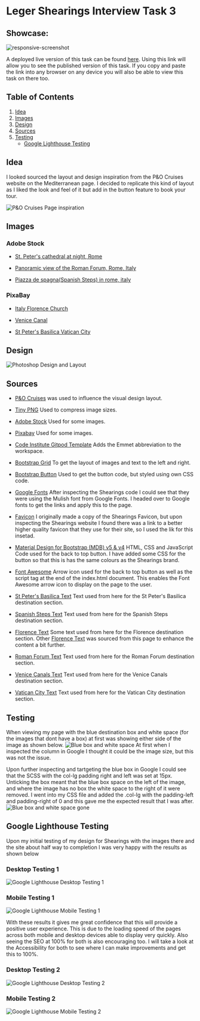 # Leger Shearings Interview Task 3

## Showcase:
![responsive-screenshot](assets/testing/leger-shearings-responsiveness.jpg)

A deployed live version of this task can be found [here](https://andrewh1188.github.io/leger-shearings/).
Using this link will allow you to see the published version of this task. If you copy and paste the link into any browser on any device you will also be able to view this task on there too.

## Table of Contents
1. [Idea](#idea)
2. [Images](#Images)
3. [Design](#design)
4. [Sources](#sources)
5. [Testing](#testing)
    * [Google Lighthouse Testing](#google-lighthouse-testing)


## Idea
I looked sourced the layout and design inspiration from the P&O Cruises website on the Mediterranean page. I decided to replicate this kind of layout as I liked the look and feel of it but add in the button feature to book your tour.  

![P&O Cruises Page inspiration](assets/design/p-and-o-cruises-layout.png)

## Images
### Adobe Stock
* [St. Peter's cathedral at night, Rome](https://stock.adobe.com/uk/images/st-peter-s-cathedral-at-night-rome/44298623)

* [Panoramic view of the Roman Forum, Rome, Italy](https://stock.adobe.com/uk/images/panoramic-view-of-the-roman-forum-rome-italy/179316308)

* [Piazza de spagna(Spanish Steps) in rome, italy](https://stock.adobe.com/uk/images/piazza-de-spagna-spanish-steps-in-rome-italy/276263924)

### PixaBay

* [Italy Florence Church](https://pixabay.com/photos/italy-florence-church-tuscany-4256018/)

* [Venice Canal](https://pixabay.com/photos/venice-italy-city-urban-travel-2686292/)

* [St Peter's Basilica Vatican City](https://pixabay.com/photos/rome-st-peter-s-basilica-vatican-5778178/)


## Design
![Photoshop Design and Layout](assets/design/shearings-destination-page-andrew-harding.jpg)



## Sources
* [P&O Cruises](https://www.pocruises.com/cruise-destinations/mediterranean) was used to influence the visual design layout.

* [Tiny PNG](https://tinypng.com/) Used to compress image sizes.

* [Adobe Stock](https://stock.adobe.com/uk/) Used for some images.

* [Pixabay](https://pixabay.com/) Used for some images.

* [Code Institute Gitpod Template](https://github.com/Code-Institute-Org/gitpod-full-template) Adds the Emmet abbreviation to the workspace. 

* [Bootstrap Grid](https://getbootstrap.com/docs/4.0/layout/grid/) To get the layout of images and text to the left and right.

* [Bootstrap Button](https://getbootstrap.com/docs/4.0/components/buttons/) Used to get the button code, but styled using own CSS code.

* [Google Fonts](https://fonts.google.com/specimen/Mulish?query=mulish) After inspecting the Shearings code I could see that they were using the Mulish font from Google Fonts. I headed over to Google fonts to get the links and apply this to the page.

* [Favicon](https://shearings.imgix.net/Content/Shearings/images/favicons/apple-touch-icon.png) I originally made a copy of the Shearings Favicon, but upon inspecting the Shearings website I found there was a link to a better higher quality favicon that they use for their site, so I used the lik for this insetad.

* [Material Design for Bootstrap (MDB) v5 & v4](https://mdbootstrap.com/docs/standard/extended/back-to-top/) HTML, CSS and JavaScript Code used for the back to top button. I have added some CSS for the button so that this is has the same colours as the Shearings brand.

* [Font Awesome](https://fontawesome.com/icons/arrow-up?s=regular&f=classic) Arrow icon used for the back to top button as well as the script tag at the end of the index.html document. This enables the Font Awesome arrow icon to display on the page to the user.

* [St Peter's Basilica Text](https://www.rome.net/st-peters-basilica) Text used from here for the St Peter's Basilica destination section.

* [Spanish Steps Text](https://romesite.com/spanish-steps.html) Text used from here for the Spanish Steps destination section.

* [Florence Text](https://www.visitflorence.com/itineraries-in-florence/three-walking-itineraries.html) Some text used from here for the Florence destination section. Other [Florence Text](https://www.italyguides.it/en/tuscany/florence) was sourced from this page to enhance the content a bit further.

* [Roman Forum Text](https://www.rome.net/roman-forum) Text used from here for the Roman Forum destination section.

* [Venice Canals Text](https://www.goparoo.com/venice/attractions/canals/) Text used from here for the Venice Canals destination section.

* [Vatican City Text](https://www.rome.net/vatican-city) Text used from here for the Vatican City destination section.


## Testing
When viewing my page with the blue destination box and white space (for the images that dont have a box) at first  was showing either side of the image as shown below. 
![Blue box and white space](assets/images/testing/before-col-lg-targeted.jpg)
At first when I inspected the column in Google I thought it could be the image size, but this was not the issue.

Upon further inspecting and tartgeting the blue box in Google I could see that the SCSS with the col-lg padding right and left was set at 15px. Unticking the box meant that the blue box space on the left of the image, and where the image has no box the white space to the right of it were removed. I went into my CSS file and added the .col-lg with the padding-left and padding-right of 0 and this gave me the expected result that I was after.
![Blue box and white space gone](assets/images/testing/col-lg.jpg)

## Google Lighthouse Testing
Upon my initial testing of my design for Shearings with the images there and the site about half way to completion I was very happy with the results as shown below

### Desktop Testing 1
![Google Lighthouse Desktop Testing 1](assets/images/testing/desktop-lighthouse-testing-1.jpg)

### Mobile Testing 1
![Google Lighthouse Mobile Testing 1](assets/images/testing/mobile-lighthouse-testing-1.jpg)

With these results it gives me great confidence that this will provide a positive user experience. This is due to the loading speed of the pages across both mobile and desktop devices able to display very quickly. Also seeing the SEO at 100% for both is also encouraging too. I will take a look at the Accessibility for both to see where I can make improvements and get this to 100%.

### Desktop Testing 2
![Google Lighthouse Desktop Testing 2]()

### Mobile Testing 2
![Google Lighthouse Mobile Testing 2]()